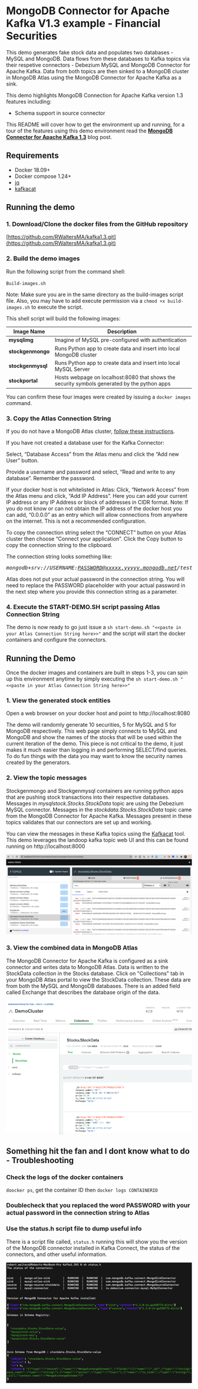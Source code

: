 # MongoDB Connector for Apache Kafka V1.3 example - Financial Securities 

This demo generates fake stock data and populates two databases - MySQL and MongoDB.  Data flows from these databases to Kafka topics via their respetive connectors - Debezium MySQL and MongoDB Connector for Apache Kafka.  Data from both topics are then sinked to a MongoDB cluster in MongoDB Atlas using the MongoDB Connector for Apache Kafka as a sink.  

This demo highlights MongoDB Connection for Apache Kafka version 1.3 features including:
- Schema support in source connector

This README will cover how to get the environment up and running, for a tour of the features using this demo environment read the <B>[MongoDB Connector for Apache Kafka 1.3](https://www.mongodb.com/blog/post/mongo-db-connector-for-apache-kafka-1-3-available-now)</B> blog post.

## Requirements
  - Docker 18.09+
  - Docker compose 1.24+
  - [jq](https://stedolan.github.io/jq/)
  - [kafkacat](https://github.com/edenhill/kafkacat)

## Running the demo
### 1. Download/Clone the docker files from the GitHub repository

[https://github.com/RWaltersMA/kafka1.3.git](https://github.com/RWaltersMA/kafka1.3.git)

### 2. Build the demo images

Run the following script from the command shell:

`Build-images.sh`

Note: Make sure you are in the same directory as the build-images script file.  Also, you may have to add execute permission via a `chmod +x build-images.sh` to execute the script.

This shell script will build the following images:

Image Name | Description
--------------- | -----------------
<B>mysqlimg</B> | Imagine of MySQL pre-configured with authentication
<B>stockgenmongo</B> | Runs Python app to create data and insert into local MongoDB cluster
<B>stockgenmysql</B> | Runs Python app to create data and insert into local MySQL Server
<B>stockportal</B> | Hosts webpage on localhost:8080 that shows the security symbols generated by the python apps

You can confirm these four images were created by issuing a `docker images` command.

### 3. Copy the Atlas Connection String

If you do not have a MongoDB Atlas cluster, [follow these instructions](https://docs.atlas.mongodb.com/getting-started/).

If you have not created a database user for the Kafka Connector:

Select, “Database Access” from the Atlas menu and click the “Add new User” button.  

Provide a username and password and select, “Read and write to any database”.  Remember the password.

If your docker host is not whitelisted in Atlas:
Click, “Network Access” from the Atlas menu and click, “Add IP Address”.  Here you can add your current IP address or any IP Address or block of addresses in CIDR format.  Note: If you do not know or can not obtain the IP address of the docker host you can add, “0.0.0.0” as an entry which will allow connections from anywhere on the internet.  This is not a recommended configuration.

To copy the connection string select the “CONNECT” button on your Atlas cluster then choose “Connect your application”.  Click the Copy button to copy the connection string to the clipboard.</p>

The connection string looks something like: 
<I><pre>mongodb+srv://USERNAME:PASSWORD@xxxxx.yyyyy.mongodb.net/test</pre></I>

Atlas does not put your actual password in the connection string.  You will need to replace the PASSWORD placeholder with your actual password in the next step where you provide this connection string as a parameter.

### 4. Execute the START-DEMO.SH script passing Atlas Connection String

The demo is now ready to go just issue a `sh start-demo.sh "<<paste in your Atlas Connection String here>>"` and the script will start the docker containers and configure the connectors.

## Running the Demo

Once the docker images and containers are built in steps 1-3, you can spin up this environment anytime by simply executing the `sh start-demo.sh "<<paste in your Atlas Connection String here>>"`

### 1. View the generated stock entities 

Open a web browser on your docker host and point to http://localhost:8080

The demo will randomly generate 10 securities, 5 for MySQL and 5 for MongoDB respectively.  This web page simply connects to MySQL and MongoDB and show the names of the stocks that will be used within the current iteration of the demo.  This piece is not critical to the demo, it just makes it much easier than logging in and performing SELECT/find queries.  To do fun things with the data you may want to know the security names created by the generators.

### 2. View the topic messages

Stockgenmongo and Stockgenmysql containers are running python apps that are pushing stock transactions into their respective databases.  Messages in <I>mysqlstock.Stocks.StockData</I> topic are using the Debezium MySQL connector.  Messages in the <I>stockdata.Stocks.StockData</I> topic came from the MongoDB Connector for Apache Kafka.  Messages present in these topics validates that our connectors are set up and working.

You can view the messages in these Kafka topics using the [Kafkacat](https://github.com/edenhill/kafkacat) tool.  This demo leverages the landoop kafka topic web UI and this can be found running on http://localhost:8000

![Landoop Kafka Topic](readme-images/LandoopUI.png)

### 3. View the combined data in MongoDB Atlas

The MongoDB Connector for Apache Kafka is configured as a sink connector and writes data to MongoDB Atlas.  Data is written to the StockData collection in the Stocks database.  Click on "Collections" tab in your MongoDB Atlas portal to view the StockData collection. These data are from both the MySQL and MongoDB databases.  There is an added field called Exchange that describes the database origin of the data.

![Atlas](readme-images/atlas.png)

## Something hit the fan and I dont know what to do - Troubleshooting

### Check the logs of the docker containers

`doocker ps`, get the container ID then `docker logs CONTAINERID`

### Doublecheck that you replaced the word PASSWORD with your actual password in the connection string to Atlas

### Use the status.h script file to dump useful info

There is a script file called, `status.h` running this will show you the version of the MongoDB connector installed in Kafka Connect, the status of the connectors, and other useful information.

![Status](readme-images/status.png)
